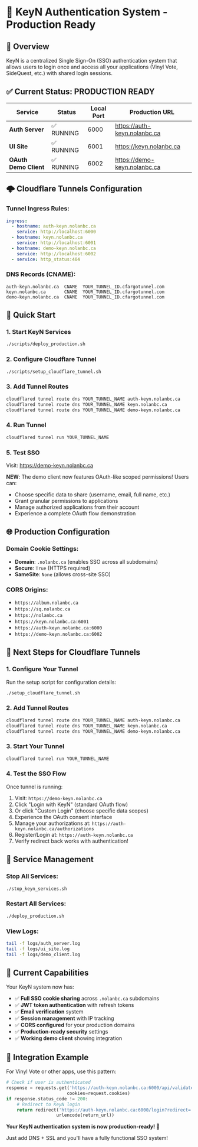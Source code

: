 # 🔐 KeyN Authentication System - Production Ready

## 🎯 Overview
KeyN is a centralized Single Sign-On (SSO) authentication system that allows users to login once and access all your applications (Vinyl Vote, SideQuest, etc.) with shared login sessions.

## ✅ Current Status: PRODUCTION READY

| Service | Status | Local Port | Production URL |
|---------|--------|------------|----------------|
| **Auth Server** | ✅ RUNNING | 6000 | https://auth-keyn.nolanbc.ca |
| **UI Site** | ✅ RUNNING | 6001 | https://keyn.nolanbc.ca |
| **OAuth Demo Client** | ✅ RUNNING | 6002 | https://demo-keyn.nolanbc.ca |

## 🌩️ Cloudflare Tunnels Configuration

### Tunnel Ingress Rules:
```yaml
ingress:
  - hostname: auth-keyn.nolanbc.ca
    service: http://localhost:6000
  - hostname: keyn.nolanbc.ca
    service: http://localhost:6001
  - hostname: demo-keyn.nolanbc.ca
    service: http://localhost:6002
  - service: http_status:404
```

### DNS Records (CNAME):
```
auth-keyn.nolanbc.ca  CNAME  YOUR_TUNNEL_ID.cfargotunnel.com
keyn.nolanbc.ca       CNAME  YOUR_TUNNEL_ID.cfargotunnel.com
demo-keyn.nolanbc.ca  CNAME  YOUR_TUNNEL_ID.cfargotunnel.com
```

## 🚀 Quick Start

### 1. Start KeyN Services
```bash
./scripts/deploy_production.sh
```

### 2. Configure Cloudflare Tunnel
```bash
./scripts/setup_cloudflare_tunnel.sh
```

### 3. Add Tunnel Routes
```bash
cloudflared tunnel route dns YOUR_TUNNEL_NAME auth-keyn.nolanbc.ca
cloudflared tunnel route dns YOUR_TUNNEL_NAME keyn.nolanbc.ca
cloudflared tunnel route dns YOUR_TUNNEL_NAME demo-keyn.nolanbc.ca
```

### 4. Run Tunnel
```bash
cloudflared tunnel run YOUR_TUNNEL_NAME
```

### 5. Test SSO
Visit: https://demo-keyn.nolanbc.ca

**NEW**: The demo client now features OAuth-like scoped permissions! Users can:
- Choose specific data to share (username, email, full name, etc.)
- Grant granular permissions to applications
- Manage authorized applications from their account
- Experience a complete OAuth flow demonstration

## 🌐 Production Configuration

### Domain Cookie Settings:
- **Domain**: `.nolanbc.ca` (enables SSO across all subdomains)
- **Secure**: `True` (HTTPS required)
- **SameSite**: `None` (allows cross-site SSO)

### CORS Origins:
- `https://album.nolanbc.ca`
- `https://sq.nolanbc.ca` 
- `https://nolanbc.ca`
- `https://keyn.nolanbc.ca:6001`
- `https://auth-keyn.nolanbc.ca:6000`
- `https://demo-keyn.nolanbc.ca:6002`

## 🚀 Next Steps for Cloudflare Tunnels

### 1. Configure Your Tunnel
Run the setup script for configuration details:
```bash
./setup_cloudflare_tunnel.sh
```

### 2. Add Tunnel Routes
```bash
cloudflared tunnel route dns YOUR_TUNNEL_NAME auth-keyn.nolanbc.ca
cloudflared tunnel route dns YOUR_TUNNEL_NAME keyn.nolanbc.ca
cloudflared tunnel route dns YOUR_TUNNEL_NAME demo-keyn.nolanbc.ca
```

### 3. Start Your Tunnel
```bash
cloudflared tunnel run YOUR_TUNNEL_NAME
```

### 4. Test the SSO Flow
Once tunnel is running:
1. Visit: `https://demo-keyn.nolanbc.ca`
2. Click "Login with KeyN" (standard OAuth flow)
3. Or click "Custom Login" (choose specific data scopes)
4. Experience the OAuth consent interface
5. Manage your authorizations at: `https://auth-keyn.nolanbc.ca/authorizations` 
3. Register/Login at: `https://auth-keyn.nolanbc.ca`
4. Verify redirect back works with authentication!

## 🔧 Service Management

### Stop All Services:
```bash
./stop_keyn_services.sh
```

### Restart All Services:
```bash
./deploy_production.sh
```

### View Logs:
```bash
tail -f logs/auth_server.log
tail -f logs/ui_site.log  
tail -f logs/demo_client.log
```

## 🎯 Current Capabilities

Your KeyN system now has:
- ✅ **Full SSO cookie sharing** across `.nolanbc.ca` subdomains
- ✅ **JWT token authentication** with refresh tokens
- ✅ **Email verification** system
- ✅ **Session management** with IP tracking
- ✅ **CORS configured** for your production domains
- ✅ **Production-ready security** settings
- ✅ **Working demo client** showing integration

## 📝 Integration Example

For Vinyl Vote or other apps, use this pattern:
```python
# Check if user is authenticated
response = requests.get('https://auth-keyn.nolanbc.ca:6000/api/validate-token',
                       cookies=request.cookies)
if response.status_code != 200:
    # Redirect to KeyN login
    return redirect('https://auth-keyn.nolanbc.ca:6000/login?redirect=' + 
                   urlencode(return_url))
```

**Your KeyN authentication system is now production-ready! 🚀**

Just add DNS + SSL and you'll have a fully functional SSO system!

